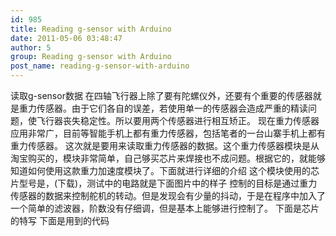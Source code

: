 ```yaml
---
id: 985
title: Reading g-sensor with Arduino
date: 2011-05-06 03:48:47
author: 5
group: Reading g-sensor with Arduino
post_name: reading-g-sensor-with-arduino
---
```


读取g-sensor数据
在四轴飞行器上除了要有陀螺仪外，还要有个重要的传感器就是重力传感器。由于它们各自的误差，若使用单一的传感器会造成严重的精读问题，使飞行器丧失稳定性。所以要用两个传感器进行相互矫正。
现在重力传感器应用非常广，目前等智能手机上都有重力传感器，包括笔者的一台山寨手机上都有重力传感器。
这次就是要用来读取重力传感器的数据。这个重力传感器模块是从淘宝购买的，模块非常简单，自己够买芯片来焊接也不成问题。根据它的，就能够知道如何使用这款重力加速度模块了。下面就进行详细的介绍
这个模块使用的芯片型号是，(下载)，测试中的电路就是下面图片中的样子
控制的目标是通过重力传感器的数据来控制舵机的转动。但是发现会有少量的抖动，于是在程序中加入了一个简单的滤波器，阶数没有仔细调，但是基本上能够进行控制了。
下面是芯片的特写
下面是用到的代码